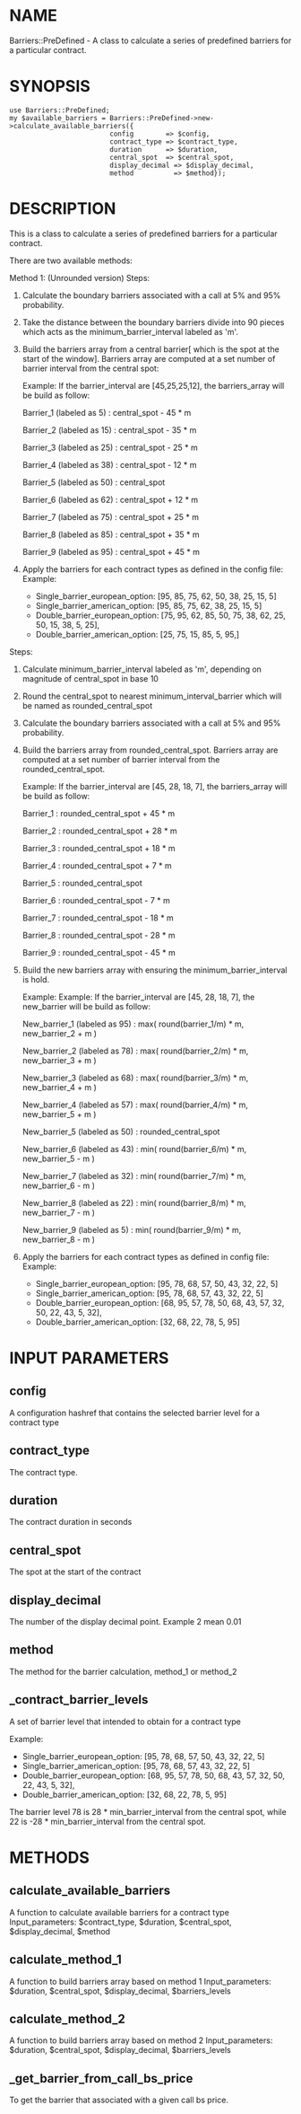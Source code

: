 # NAME

Barriers::PreDefined - A class to calculate a series of predefined barriers for a particular contract.

# SYNOPSIS

    use Barriers::PreDefined;
    my $available_barriers = Barriers::PreDefined->new->calculate_available_barriers({
                             config        => $config,
                             contract_type => $contract_type, 
                             duration      => $duration, 
                             central_spot  => $central_spot, 
                             display_decimal => $display_decimal,
                             method          => $method});

# DESCRIPTION

This is a class to calculate a series of predefined barriers for a particular contract.

There are two available methods:

Method 1: (Unrounded version)
Steps:
1) Calculate the boundary barriers associated with a call at 5% and 95% probability.

2) Take the distance between the boundary barriers divide into 90 pieces which acts as the minimum\_barrier\_interval labeled as 'm'.

3) Build the barriers array from a central barrier\[ which is the spot at the start of the window\]. Barriers array are computed at a set number of barrier interval from the central spot:
    
    Example: If the barrier\_interval are \[45,25,25,12\], the barriers\_array will be build as follow:

    Barrier_1 (labeled as 5) : central_spot - 45 * m
    
    Barrier_2 (labeled as 15) : central_spot - 35 * m
    
    Barrier_3 (labeled as 25) : central_spot - 25 * m
    
    Barrier_4 (labeled as 38) : central_spot - 12 * m
    
    Barrier_5 (labeled as 50) :  central_spot
    
    Barrier_6 (labeled as 62) : central_spot + 12 * m
    
    Barrier_7 (labeled as 75) : central_spot + 25 * m
    
    Barrier_8 (labeled as 85) : central_spot + 35 * m
    
    Barrier_9 (labeled as 95) : central_spot + 45 * m

4) Apply the barriers for each contract types as defined in the config file:
   Example: 
   - Single\_barrier\_european\_option: \[95, 85, 75, 62, 50, 38, 25, 15, 5\]
   - Single\_barrier\_american\_option: \[95, 85, 75, 62, 38, 25, 15, 5\]
   - Double\_barrier\_european\_option: \[75, 95, 62, 85, 50, 75, 38, 62, 25, 50, 15, 38, 5, 25\],
   - Double\_barrier\_american\_option: \[25, 75, 15, 85, 5, 95,\]

Steps:
1) Calculate  minimum\_barrier\_interval labeled as 'm', depending on magnitude of central\_spot in base 10

2) Round the central\_spot to nearest minimum\_interval\_barrier which will be named as rounded\_central\_spot

3) Calculate the boundary barriers associated with a call at 5% and 95% probability.

4) Build the barriers array from rounded\_central\_spot. Barriers array are computed at a set number of barrier interval from the rounded\_central\_spot.
   
   Example: If the barrier\_interval are \[45, 28, 18, 7\], the barriers\_array will be build as follow:
   
   Barrier\_1 : rounded\_central\_spot + 45 \* m
   
   Barrier\_2 : rounded\_central\_spot + 28 \* m
   
   Barrier\_3 : rounded\_central\_spot + 18 \* m
   
   Barrier\_4 : rounded\_central\_spot + 7 \* m
  
   Barrier\_5 : rounded\_central\_spot
  
   Barrier\_6 : rounded\_central\_spot - 7 \* m
  
   Barrier\_7 : rounded\_central\_spot - 18 \* m
  
   Barrier\_8 : rounded\_central\_spot - 28 \* m
  
   Barrier\_9 : rounded\_central\_spot - 45 \* m

5) Build the new barriers array with ensuring the minimum\_barrier\_interval is hold.
  
   Example: Example: If the barrier\_interval are \[45, 28, 18, 7\], the new\_barrier will be build as follow:
  
   New\_barrier\_1 (labeled as 95) : max( round(barrier\_1/m) \* m, new\_barrier\_2 + m )
  
   New\_barrier\_2 (labeled as 78) : max( round(barrier\_2/m) \* m, new\_barrier\_3 + m )
  
   New\_barrier\_3 (labeled as 68) : max( round(barrier\_3/m) \* m, new\_barrier\_4 + m )
  
   New\_barrier\_4 (labeled as 57) : max( round(barrier\_4/m) \* m, new\_barrier\_5 + m )
  
   New\_barrier\_5 (labeled as 50) : rounded\_central\_spot
  
   New\_barrier\_6 (labeled as 43) : min( round(barrier\_6/m) \* m, new\_barrier\_5 - m )
  
   New\_barrier\_7 (labeled as 32) : min( round(barrier\_7/m) \* m, new\_barrier\_6 - m )
  
   New\_barrier\_8 (labeled as 22) : min( round(barrier\_8/m) \* m, new\_barrier\_7 - m )
  
   New\_barrier\_9 (labeled as 5)  : min( round(barrier\_9/m) \* m, new\_barrier\_8 - m )

6) Apply the barriers for each contract types as defined in config file:
   Example: 
   - Single\_barrier\_european\_option: \[95, 78, 68, 57, 50, 43, 32, 22, 5\]
   - Single\_barrier\_american\_option: \[95, 78, 68, 57, 43, 32, 22, 5\]
   - Double\_barrier\_european\_option: \[68, 95, 57, 78, 50, 68, 43, 57, 32, 50, 22, 43, 5, 32\],
   - Double\_barrier\_american\_option: \[32, 68, 22, 78, 5, 95\]

# INPUT PARAMETERS

## config

A configuration hashref that contains the selected barrier level for a contract type

## contract\_type

The contract type.

## duration

The contract duration in seconds

## central\_spot

The spot at the start of the contract

## display\_decimal

The number of the display decimal point. Example 2 mean 0.01

## method

The method for the barrier calculation, method\_1 or method\_2

## \_contract\_barrier\_levels

A set of barrier level that intended to obtain for a contract type

Example: 
   - Single\_barrier\_european\_option: \[95, 78, 68, 57, 50, 43, 32, 22, 5\]
   - Single\_barrier\_american\_option: \[95, 78, 68, 57, 43, 32, 22, 5\]
   - Double\_barrier\_european\_option: \[68, 95, 57, 78, 50, 68, 43, 57, 32, 50, 22, 43, 5, 32\],
   - Double\_barrier\_american\_option: \[32, 68, 22, 78, 5, 95\]

The barrier level 78 is 28 \* min\_barrier\_interval from the central spot, while 22 is -28 \* min\_barrier\_interval from the central spot. 

# METHODS

## calculate\_available\_barriers

A function to calculate available barriers for a contract type
Input\_parameters: $contract\_type, $duration, $central\_spot, $display\_decimal, $method

## calculate\_method\_1

A function to build barriers array based on method 1
Input\_parameters: $duration, $central\_spot, $display\_decimal, $barriers\_levels

## calculate\_method\_2

A function to build barriers array based on method 2
Input\_parameters: $duration, $central\_spot, $display\_decimal, $barriers\_levels

## \_get\_barrier\_from\_call\_bs\_price
To get the barrier that associated with a given call bs price.

